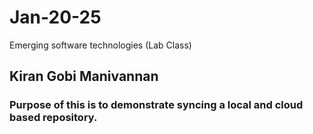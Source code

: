 # Jan-20-25
Emerging software technologies (Lab Class)

## Kiran Gobi Manivannan

### Purpose of this is to demonstrate syncing a local and cloud based repository.
